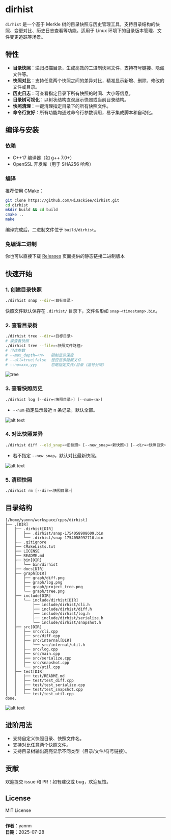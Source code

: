 # dirhist

`dirhist` 是一个基于 Merkle 树的目录快照与历史管理工具，支持目录结构的快照、变更对比、历史日志查看等功能。适用于 Linux 环境下的目录版本管理、文件变更追踪等场景。

## 特性

- **目录快照**：递归扫描目录，生成高效的二进制快照文件，支持符号链接、隐藏文件等。
- **快照对比**：支持任意两个快照之间的差异对比，精准显示新增、删除、修改的文件或目录。
- **历史日志**：可查看指定目录下所有快照的时间、大小等信息。
- **目录树可视化**：以树状结构直观展示快照或当前目录结构。
- **快照清理**：一键清理指定目录下的所有快照文件。
- **命令行友好**：所有功能均通过命令行参数调用，易于集成脚本和自动化。

## 编译与安装

### 依赖

- C++17 编译器（如 g++ 7.0+）
- OpenSSL 开发库（用于 SHA256 哈希）

### 编译

推荐使用 CMake：

```bash
git clone https://github.com/HiJackiee/dirhist.git
cd dirhist
mkdir build && cd build
cmake ..
make
```

编译完成后，二进制文件位于 `build/dirhist`。

### 免编译二进制

你也可以直接下载 [Releases](https://github.com/HiJackiee/dirhist/releases) 页面提供的静态链接二进制版本

## 快速开始

### 1. 创建目录快照

```bash
./dirhist snap --dir=<目标目录>
```

快照文件默认保存在 `.dirhist/` 目录下，文件名形如 `snap-<timestamp>.bin`。

### 2. 查看目录树

```bash
./dirhist tree --dir=<目标目录>
# 或查看快照
./dirhist tree --file=<快照文件路径>
# 可选参数
# --max_depth=<n>   限制显示深度
# --all=true|false  是否显示隐藏文件
# --no=xxx,yyy      忽略指定文件/目录（逗号分隔）
```
![tree](graph/tree.png)

### 3. 查看快照历史

```bash
./dirhist log [--dir=<快照目录>] [--num=<n>]
```
- `--num` 指定显示最近 n 条记录，默认全部。

![alt text](graph/log.png)

### 4. 对比快照差异

```bash
./dirhist diff --old_snap=<旧快照> [--new_snap=<新快照>] [--dir=<快照目录>]
```
- 若不指定 `--new_snap`，默认对比最新快照。

![alt text](graph/diff.png)

### 5. 清理快照

```bash
./dirhist rm [--dir=<快照目录>]
```

## 目录结构

```
[/home/yannn/workspace/cpps/dirhist]
├── .[DIR]
│   ├── .dirhist[DIR]
│   │   ├── .dirhist/snap-1754058908609.bin
│   │   └── .dirhist/snap-1754058992710.bin
│   ├── .gitignore
│   ├── CMakeLists.txt
│   ├── LICENSE
│   ├── README.md
│   ├── bin[DIR]
│   │   └── bin/dirhist
│   ├── docs[DIR]
│   ├── graph[DIR]
│   │   ├── graph/diff.png
│   │   ├── graph/log.png
│   │   ├── graph/project_tree.png
│   │   └── graph/tree.png
│   ├── include[DIR]
│   │   └── include/dirhist[DIR]
│   │       ├── include/dirhist/cli.h
│   │       ├── include/dirhist/diff.h
│   │       ├── include/dirhist/log.h
│   │       ├── include/dirhist/serialize.h
│   │       └── include/dirhist/snapshot.h
│   ├── src[DIR]
│   │   ├── src/cli.cpp
│   │   ├── src/diff.cpp
│   │   ├── src/internal[DIR]
│   │   │   └── src/internal/util.h
│   │   ├── src/log.cpp
│   │   ├── src/main.cpp
│   │   ├── src/serialize.cpp
│   │   ├── src/snapshot.cpp
│   │   └── src/util.cpp
│   ├── test[DIR]
│   │   ├── test/README.md
│   │   ├── test/test_diff.cpp
│   │   ├── test/test_serialize.cpp
│   │   ├── test/test_snapshot.cpp
│   │   └── test/test_util.cpp
done.
```
![alt text](graph/project_tree.png)
## 进阶用法

- 支持自定义快照目录、快照文件名。
- 支持对比任意两个快照文件。
- 支持目录树输出高亮显示不同类型（目录/文件/符号链接）。

## 贡献

欢迎提交 issue 和 PR！如有建议或 bug，欢迎反馈。

## License

MIT License

---

**作者**：yannn  
**日期**：2025-07-28